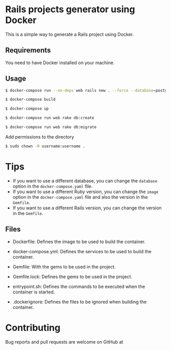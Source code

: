 # Rails projects generator using Docker

This is a simple way to generate a Rails project using Docker.

## Requirements

You need to have Docker installed on your machine.

## Usage

```bash
$ docker-compose run --no-deps web rails new . --force --database=postgresql
```

```bash
$ docker-compose build
```

```bash
$ docker-compose up
```

```bash
$ docker-compose run web rake db:create
```

```bash
$ docker-compose run web rake db:migrate
```

Add permissions to the directory
```bash
$ sudo chown -R username:username .
```

# Tips

* If you want to use a different database, you can change the `database` option in the `docker-compose.yaml` file.
* If you want to use a different Ruby version, you can change the `image` option in the `docker-compose.yaml` file and also the version in the `Gemfile`.
* If you want to use a different Rails version, you can change the version in the `Gemfile`.

## Files

* Dockerfile: Defines the image to be used to build the container.

* docker-compose.yml: Defines the services to be used to build the container.

* Gemfile: With the gems to be used in the project.

* Gemfile.lock: Defines the gems to be used in the project.

* entrypoint.sh: Defines the commands to be executed when the container is started.

* .dockerignore: Defines the files to be ignored when building the container.

# Contributing

Bug reports and pull requests are welcome on GitHub at
